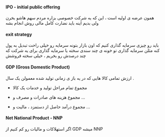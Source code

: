 #### IPO - initial public offering

همون عرضه ی اولیه است ، این که یه شرکت خصوصی بزاره مردم سهم هاشو بخرن ولی بدیم اینه باید نضارت کامل مالی روش انجام بشه

#### exit strategy

باید رو چیزی سرمایه گذاری کنیم که اون بازار بتونه سرمایه رو خیلی راحت تبدیل به پول کنه مثلن سرمایه گذاری تو خونه ی چند سندی سخته یا سرمایه گذاری برای یه شرکت که چند درصدش رو بخریم ، خیلی سخته فروشش


#### GDP (Gross Domestic Product)

ارزش تمامی کالا هایی که در یه باز ی زمانی تولید شده معمولن یک سال .

+ مجموع تمام مراحل تولید و خدمات یک کالا

+ مجموع هزینه های صادرات و مصرف و ...

+ مجموع درآمد حاصل از دستمزد ، مالیت و ...


#### Net National Product - NNP


اگر استهلاکات و مالیات رو کم کنیم از GDP میشه NNP



